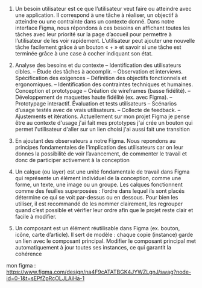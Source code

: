 
1)  Un besoin utilisateur est ce que l’utilisateur veut faire ou atteindre avec une application. Il correspond à une tâche à réaliser, un objectif à atteindre ou une contrainte dans un contexte donné. Dans notre interface Figma, nous répondons à ces besoins en affichant toutes les tâches avec leur priorité sur la page d’accueil pour permettre à l’utilisateur de les voir rapidement. L’utilisateur peut ajouter une nouvelle tâche facilement grâce à un bouton « + » et savoir si une tâche est terminée grâce à une case à cocher indiquant son état.

2)   Analyse des besoins et du contexte – Identification des utilisateurs cibles. – Étude
des tâches à accomplir. – Observation et interviews.
 Spécification des exigences – Définition des objectifs fonctionnels et ergonomiques. –
Identification des contraintes techniques et humaines.
 Conception et prototypage – Création de wireframes (basse fidélité). – Développement
de maquettes haute fidélité (ex. avec Figma). – Prototypage interactif.
 Évaluation et tests utilisateurs – Scénarios d’usage testés avec de vrais utilisateurs.
– Collecte de feedback. – Ajustements et itérations. 
Actuellement sur mon projet Figma je pense être au contexte d'usage j'ai fait mes prototypes j'ai crée un bouton qui permet l'utilisateur d'aller sur un lien choisi j'ai aussi fait une transition 

3)  En ajoutant des observateurs a notre Figma. Nous repondons au principes fondamentales de l'implication des utilisateurs car on leur donnes la possibilité de voir l’avancement, de commenter le travail et donc de participer activement à la conception


4)  Un calque (ou layer) est une unité fondamentale de travail dans Figma qui représente un élément individuel de la conception, comme une forme, un texte, une image ou un groupe. Les calques fonctionnent comme des feuilles superposées : l’ordre dans lequel ils sont placés détermine ce qui se voit par-dessus ou en dessous. Pour bien les utiliser, il est recommandé de les nommer clairement, les regrouper quand c’est possible et vérifier leur ordre afin que le projet reste clair et facile à modifier.

5)  Un composant est un élément réutilisable dans Figma (ex. bouton, icône, carte d’article).
Il sert de modèle : chaque copie (instance) garde un lien avec le composant principal.
Modifier le composant principal met automatiquement à jour toutes ses instances, ce qui
garantit la cohérence 

mon figma : https://www.figma.com/design/na4F9cATATBGK4JYWZLgnJ/swag?node-id=0-1&t=sEPfZpRcOLJLAiHa-1

